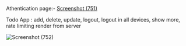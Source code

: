 Athentication page:-
[Screenshot (751)](https://github.com/kajal-1999-cloud/Todo_backend/assets/130256390/e52f510a-aeea-4de1-8b81-0469372fe4ad)

Todo App : add, delete, update, logout,  logout in all devices, show more, rate limiting render from server 

![Screenshot (752)](https://github.com/kajal-1999-cloud/Todo_backend/assets/130256390/cb72555d-9c5d-48b7-81a9-84acc9f780a4)
